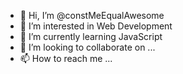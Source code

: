 - 👋 Hi, I’m @constMeEqualAwesome
- 👀 I’m interested in Web Development
- 🌱 I’m currently learning JavaScript
- 💞️ I’m looking to collaborate on ...
- 📫 How to reach me ...

<!---
constMeEqualAwesome/constMeEqualAwesome is a ✨ special ✨ repository because its `README.md` (this file) appears on your GitHub profile.
You can click the Preview link to take a look at your changes.
--->
